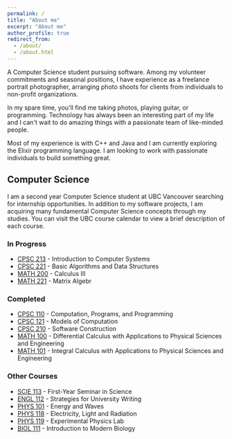 ```yaml
---
permalink: /
title: "About me"
excerpt: "About me"
author_profile: true
redirect_from:
  - /about/
  - /about.html
---
```


A Computer Science student pursuing software. Among my volunteer commitments and seasonal positions, I have experience as a freelance portrait photographer, arranging photo shoots for clients from individuals to non-profit organizations.

In my spare time, you'll find me taking photos, playing guitar, or programming. Technology has always been an interesting part of my life and I can't wait to do amazing things with a passionate team of like-minded people.

Most of my experience is with C++ and Java and I am currently exploring the Elixir programming language.  I am looking to work with passionate individuals to build something great.

## Computer Science

I am a second year Computer Science student at UBC Vancouver searching for internship opportunities. In addition to my software projects, I am acquiring many fundamental Computer Science concepts through my studies. You can visit the UBC course calendar to view a brief description of each course.

### In Progress

- [CPSC 213](https://courses.students.ubc.ca/cs/courseschedule?pname=subjarea&tname=subj-course&dept=CPSC&course=213) - Introduction to Computer Systems
- [CPSC 221](https://courses.students.ubc.ca/cs/courseschedule?pname=subjarea&tname=subj-course&dept=CPSC&course=221) - Basic Algorithms and Data Structures
- [MATH 200](https://courses.students.ubc.ca/cs/courseschedule?pname=subjarea&tname=subj-course&dept=MATH&course=200) - Calculus III
- [MATH 221](https://courses.students.ubc.ca/cs/courseschedule?pname=subjarea&tname=subj-course&dept=MATH&course=221) - Matrix Algebr

### Completed

- [CPSC 110](https://courses.students.ubc.ca/cs/courseschedule?pname=subjarea&tname=subj-course&dept=CPSC&course=110) - Computation, Programs, and Programming
- [CPSC 121](https://courses.students.ubc.ca/cs/courseschedule?pname=subjarea&tname=subj-course&dept=CPSC&course=121) - Models of Computation
- [CPSC 210](https://courses.students.ubc.ca/cs/courseschedule?pname=subjarea&tname=subj-course&dept=CPSC&course=210) - Software Construction
- [MATH 100](https://courses.students.ubc.ca/cs/courseschedule?pname=subjarea&tname=subj-course&dept=MATH&course=100) - Differential Calculus with Applications to Physical Sciences and Engineering
- [MATH 101](https://courses.students.ubc.ca/cs/courseschedule?pname=subjarea&tname=subj-course&dept=MATH&course=101) - Integral Calculus with Applications to Physical Sciences and Engineering

### Other Courses

- [SCIE 113](https://courses.students.ubc.ca/cs/courseschedule?pname=subjarea&tname=subj-course&dept=SCIE&course=113) - First-Year Seminar in Science
- [ENGL 112](https://courses.students.ubc.ca/cs/courseschedule?pname=subjarea&tname=subj-course&dept=ENGL&course=112) - Strategies for University Writing
- [PHYS 101](https://courses.students.ubc.ca/cs/courseschedule?pname=subjarea&tname=subj-course&dept=PHYS&course=101) - Energy and Waves
- [PHYS 118](https://courses.students.ubc.ca/cs/courseschedule?pname=subjarea&tname=subj-course&dept=PHYS&course=118) - Electricity, Light and Radiation
- [PHYS 119](https://courses.students.ubc.ca/cs/courseschedule?pname=subjarea&tname=subj-course&dept=PHYS&course=119) - Experimental Physics Lab
- [BIOL 111](https://courses.students.ubc.ca/cs/courseschedule?pname=subjarea&tname=subj-course&dept=BIOL&course=111) - Introduction to Modern Biology
